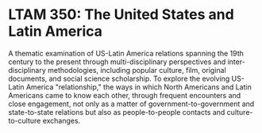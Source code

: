 # LTAM 350: The United States and Latin America

A thematic examination of US-Latin America relations spanning the 19th century to the present through multi-disciplinary perspectives and inter-disciplinary methodologies, including popular culture, film, original documents, and social science scholarship. To explore the evolving US-Latin America "relationship," the ways in which North Americans and Latin Americans came to know each other, through frequent encounters and close engagement, not only as a matter of government-to-government and state-to-state relations but also as people-to-people contacts and culture-to-culture exchanges.